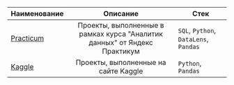 | Наименование       | Описание                         | Стек              |
| ------------------ | :------------------------------: | ----------------- |
| [Practicum](https://github.com/AlexeyKoznov/Portfolio/tree/main/Practicum)          | Проекты, выполненные в рамках курса "Аналитик данных" от Яндекс Практикум   | `SQL`, `Python`, `DataLens`, `Pandas` |
| [Kaggle](https://github.com/AlexeyKoznov/Portfolio/tree/main/Kaggle)             | Проекты, выполненные на сайте Kaggle                                | `Python`, `Pandas`   |
